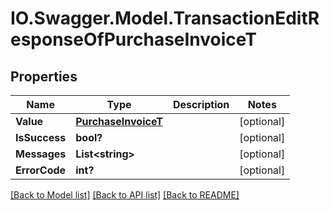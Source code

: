 # IO.Swagger.Model.TransactionEditResponseOfPurchaseInvoiceT
## Properties

Name | Type | Description | Notes
------------ | ------------- | ------------- | -------------
**Value** | [**PurchaseInvoiceT**](PurchaseInvoiceT.md) |  | [optional] 
**IsSuccess** | **bool?** |  | [optional] 
**Messages** | **List&lt;string&gt;** |  | [optional] 
**ErrorCode** | **int?** |  | [optional] 

[[Back to Model list]](../README.md#documentation-for-models) [[Back to API list]](../README.md#documentation-for-api-endpoints) [[Back to README]](../README.md)

